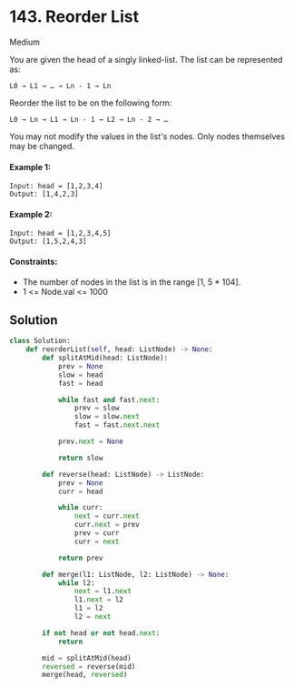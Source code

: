 # 143. Reorder List

Medium

You are given the head of a singly linked-list. The list can be represented as:

```
L0 → L1 → … → Ln - 1 → Ln
```

Reorder the list to be on the following form:

```
L0 → Ln → L1 → Ln - 1 → L2 → Ln - 2 → …
```

You may not modify the values in the list's nodes. Only nodes themselves may be changed.

#### Example 1:

```
Input: head = [1,2,3,4]
Output: [1,4,2,3]
```

#### Example 2:

```
Input: head = [1,2,3,4,5]
Output: [1,5,2,4,3]
```

#### Constraints:

- The number of nodes in the list is in the range [1, 5 * 104].
- 1 <= Node.val <= 1000

## Solution

```python
class Solution:
    def reorderList(self, head: ListNode) -> None:
        def splitAtMid(head: ListNode):
            prev = None
            slow = head
            fast = head

            while fast and fast.next:
                prev = slow
                slow = slow.next
                fast = fast.next.next

            prev.next = None

            return slow

        def reverse(head: ListNode) -> ListNode:
            prev = None
            curr = head

            while curr:
                next = curr.next
                curr.next = prev
                prev = curr
                curr = next

            return prev

        def merge(l1: ListNode, l2: ListNode) -> None:
            while l2:
                next = l1.next
                l1.next = l2
                l1 = l2
                l2 = next

        if not head or not head.next:
            return

        mid = splitAtMid(head)
        reversed = reverse(mid)
        merge(head, reversed)
```
